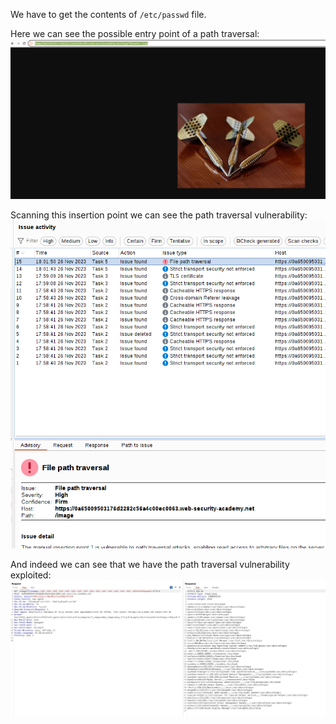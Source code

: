 We have to get the contents of `/etc/passwd` file.

Here we can see the possible entry point of a path traversal:
![](imgs/simple_path_traversal.png)

Scanning this insertion point we can see the path traversal vulnerability:
![](imgs/simple_path_traversal-1.png)

And indeed we can see that we have the path traversal vulnerability exploited:
![](imgs/simple_path_traversal-2.png)

